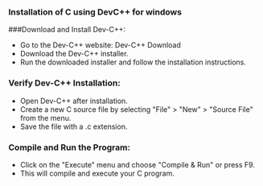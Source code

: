 ### Installation of C using DevC++ for windows
###Download and Install Dev-C++:
- Go to the Dev-C++ website: Dev-C++ Download
- Download the Dev-C++ installer.
- Run the downloaded installer and follow the installation instructions.
### Verify Dev-C++ Installation:
- Open Dev-C++ after installation.
- Create a new C source file by selecting "File" > "New" > "Source File" from the menu.
- Save the file with a .c extension.
### Compile and Run the Program:
- Click on the "Execute" menu and choose "Compile & Run" or press F9.
- This will compile and execute your C program.